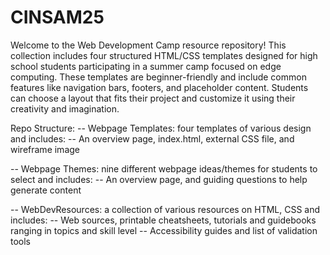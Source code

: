 # CINSAM25

Welcome to the Web Development Camp resource repository! This collection includes four structured HTML/CSS templates designed for high school students participating in a summer camp focused on edge computing.
These templates are beginner-friendly and include common features like navigation bars, footers, and placeholder content. Students can choose a layout that fits their project and customize it using their creativity and imagination. 

Repo Structure:
-- Webpage Templates: four templates of various design and includes: 
   -- An overview page, index.html, external CSS file, and wireframe image

-- Webpage Themes: nine different webpage ideas/themes for students to select and includes:
  -- An overview page, and guiding questions to help generate content

-- WebDevResources: a collection of various resources on HTML, CSS and includes:
  -- Web sources, printable cheatsheets, tutorials and guidebooks ranging in topics and skill level
  -- Accessibility guides and list of validation tools

